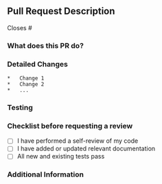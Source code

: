 ## Pull Request Description

Closes #

### What does this PR do?

<!-- Briefly describe the purpose of this pull request. What problem does it solve? What feature does it add? -->

### Detailed Changes
<!-- List the specific changes made in this pull request. Be clear and concise. -->
    *   Change 1
    *   Change 2
    *   ...

### Testing
<!-- Describe the testing strategy applied to verify the changes. Include steps to reproduce the changes and validate the solution. -->

### Checklist before requesting a review

*   [ ] I have performed a self-review of my code
*   [ ] I have added or updated relevant documentation
*   [ ] All new and existing tests pass

### Additional Information
<!-- Add any other relevant information that the reviewer should know. This might include:
    *   Screenshots or videos demonstrating the changes
    *   Links to external resources or documentation
-->
